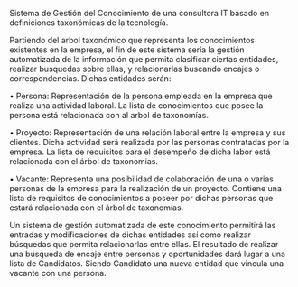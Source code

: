 Sistema de Gestión del Conocimiento de una consultora IT basado en definiciones taxonómicas de la tecnología.

Partiendo del arbol taxonómico que representa los conocimientos existentes en la empresa, el fin de este sistema sería la gestión
automatizada de la información que permita clasificar ciertas entidades, realizar busquedas sobre ellas, y relacionarlas buscando encajes 
o correspondencias. Dichas entidades serán:

• Persona: Representación de la persona empleada en la empresa que realiza una actividad laboral.
La lista de conocimientos que posee la persona está relacionada con al arbol de taxonomías.

• Proyecto: Representación de una relación laboral entre la empresa y sus clientes. Dicha actividad
será realizada por las personas contratadas por la empresa. La lista de requisitos para el desempeño de
dicha labor está relacionada con el árbol de taxonomias.

• Vacante: Representa una posibilidad de colaboración de una o varias personas de la empresa
para la realización de un proyecto. Contiene una lista de requisitos de conocimientos a poseer por
dichas personas que estará relacionada con el árbol de taxonomías.

Un sistema de gestión automatizada de este conocimiento permitirá las entradas y modificaciones de
dichas entidades así como realizar búsquedas que permita relacionarlas entre ellas. El resultado de
realizar una búsqueda de encaje entre personas y oportunidades dará lugar a una lista de Candidatos.
Siendo Candidato una nueva entidad que vincula una vacante con una persona.
